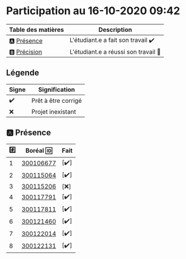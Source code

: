 # Participation au 16-10-2020 09:42

| Table des matières            | Description                                             |
|-------------------------------|---------------------------------------------------------|
| :a: [Présence](#a-présence)   | L'étudiant.e a fait son travail    :heavy_check_mark:   |
| :b: [Précision](#b-précision) | L'étudiant.e a réussi son travail  :tada:               |

## Légende

| Signe              | Signification                 |
|--------------------|-------------------------------|
| :heavy_check_mark: | Prêt à être corrigé           |
| :x:                | Projet inexistant             |

## :a: Présence

|:hash:| Boréal :id:                | Fait               |
|------|----------------------------|--------------------|
| 1 | [300106677](../300106677.py) | [:heavy_check_mark:] |
| 2 | [300115064](../300115064.py) | [:heavy_check_mark:] |
| 3 | [300115206](../300115206.py) | [:x:] |
| 4 | [300117791](../300117791.py) | [:heavy_check_mark:] |
| 5 | [300117811](../300117811.py) | [:heavy_check_mark:] |
| 6 | [300121460](../300121460.py) | [:heavy_check_mark:] |
| 7 | [300122014](../300122014.py) | [:heavy_check_mark:] |
| 8 | [300122131](../300122131.py) | [:heavy_check_mark:] |
